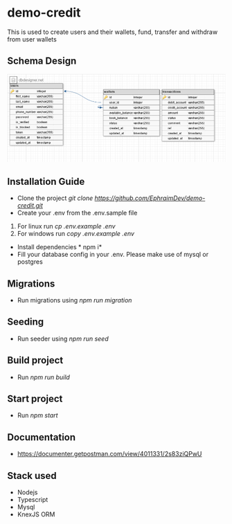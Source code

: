 # demo-credit

This is used to create users and their wallets, fund, transfer and withdraw from user wallets

## Schema Design
![alt text](https://github.com/EphraimDev/demo-credit/blob/main/dbdesign.png?raw=true)

## Installation Guide

- Clone the project *git clone https://github.com/EphraimDev/demo-credit.git*
- Create your .env from the .env.sample file

1. For linux run *cp .env.example .env*
2. For windows run *copy .env.example .env*

- Install dependencies * npm i*
- Fill your database config in your .env. Please make use of mysql or postgres

## Migrations

- Run migrations using *npm run migration*

## Seeding

- Run seeder using *npm run seed*

## Build project

- Run *npm run build*

## Start project

- Run *npm start*

## Documentation

- https://documenter.getpostman.com/view/4011331/2s83ziQPwU

## Stack used
- Nodejs
- Typescript
- Mysql
- KnexJS ORM
